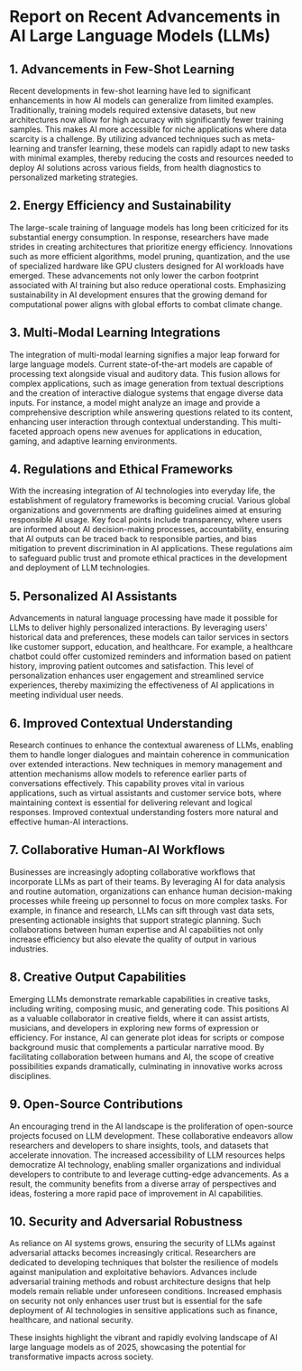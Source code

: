# Report on Recent Advancements in AI Large Language Models (LLMs)

## 1. Advancements in Few-Shot Learning
Recent developments in few-shot learning have led to significant enhancements in how AI models can generalize from limited examples. Traditionally, training models required extensive datasets, but new architectures now allow for high accuracy with significantly fewer training samples. This makes AI more accessible for niche applications where data scarcity is a challenge. By utilizing advanced techniques such as meta-learning and transfer learning, these models can rapidly adapt to new tasks with minimal examples, thereby reducing the costs and resources needed to deploy AI solutions across various fields, from health diagnostics to personalized marketing strategies.

## 2. Energy Efficiency and Sustainability
The large-scale training of language models has long been criticized for its substantial energy consumption. In response, researchers have made strides in creating architectures that prioritize energy efficiency. Innovations such as more efficient algorithms, model pruning, quantization, and the use of specialized hardware like GPU clusters designed for AI workloads have emerged. These advancements not only lower the carbon footprint associated with AI training but also reduce operational costs. Emphasizing sustainability in AI development ensures that the growing demand for computational power aligns with global efforts to combat climate change.

## 3. Multi-Modal Learning Integrations
The integration of multi-modal learning signifies a major leap forward for large language models. Current state-of-the-art models are capable of processing text alongside visual and auditory data. This fusion allows for complex applications, such as image generation from textual descriptions and the creation of interactive dialogue systems that engage diverse data inputs. For instance, a model might analyze an image and provide a comprehensive description while answering questions related to its content, enhancing user interaction through contextual understanding. This multi-faceted approach opens new avenues for applications in education, gaming, and adaptive learning environments.

## 4. Regulations and Ethical Frameworks
With the increasing integration of AI technologies into everyday life, the establishment of regulatory frameworks is becoming crucial. Various global organizations and governments are drafting guidelines aimed at ensuring responsible AI usage. Key focal points include transparency, where users are informed about AI decision-making processes, accountability, ensuring that AI outputs can be traced back to responsible parties, and bias mitigation to prevent discrimination in AI applications. These regulations aim to safeguard public trust and promote ethical practices in the development and deployment of LLM technologies.

## 5. Personalized AI Assistants
Advancements in natural language processing have made it possible for LLMs to deliver highly personalized interactions. By leveraging users' historical data and preferences, these models can tailor services in sectors like customer support, education, and healthcare. For example, a healthcare chatbot could offer customized reminders and information based on patient history, improving patient outcomes and satisfaction. This level of personalization enhances user engagement and streamlined service experiences, thereby maximizing the effectiveness of AI applications in meeting individual user needs.

## 6. Improved Contextual Understanding
Research continues to enhance the contextual awareness of LLMs, enabling them to handle longer dialogues and maintain coherence in communication over extended interactions. New techniques in memory management and attention mechanisms allow models to reference earlier parts of conversations effectively. This capability proves vital in various applications, such as virtual assistants and customer service bots, where maintaining context is essential for delivering relevant and logical responses. Improved contextual understanding fosters more natural and effective human-AI interactions.

## 7. Collaborative Human-AI Workflows
Businesses are increasingly adopting collaborative workflows that incorporate LLMs as part of their teams. By leveraging AI for data analysis and routine automation, organizations can enhance human decision-making processes while freeing up personnel to focus on more complex tasks. For example, in finance and research, LLMs can sift through vast data sets, presenting actionable insights that support strategic planning. Such collaborations between human expertise and AI capabilities not only increase efficiency but also elevate the quality of output in various industries.

## 8. Creative Output Capabilities
Emerging LLMs demonstrate remarkable capabilities in creative tasks, including writing, composing music, and generating code. This positions AI as a valuable collaborator in creative fields, where it can assist artists, musicians, and developers in exploring new forms of expression or efficiency. For instance, AI can generate plot ideas for scripts or compose background music that complements a particular narrative mood. By facilitating collaboration between humans and AI, the scope of creative possibilities expands dramatically, culminating in innovative works across disciplines.

## 9. Open-Source Contributions
An encouraging trend in the AI landscape is the proliferation of open-source projects focused on LLM development. These collaborative endeavors allow researchers and developers to share insights, tools, and datasets that accelerate innovation. The increased accessibility of LLM resources helps democratize AI technology, enabling smaller organizations and individual developers to contribute to and leverage cutting-edge advancements. As a result, the community benefits from a diverse array of perspectives and ideas, fostering a more rapid pace of improvement in AI capabilities.

## 10. Security and Adversarial Robustness
As reliance on AI systems grows, ensuring the security of LLMs against adversarial attacks becomes increasingly critical. Researchers are dedicated to developing techniques that bolster the resilience of models against manipulation and exploitative behaviors. Advances include adversarial training methods and robust architecture designs that help models remain reliable under unforeseen conditions. Increased emphasis on security not only enhances user trust but is essential for the safe deployment of AI technologies in sensitive applications such as finance, healthcare, and national security.

These insights highlight the vibrant and rapidly evolving landscape of AI large language models as of 2025, showcasing the potential for transformative impacts across society.